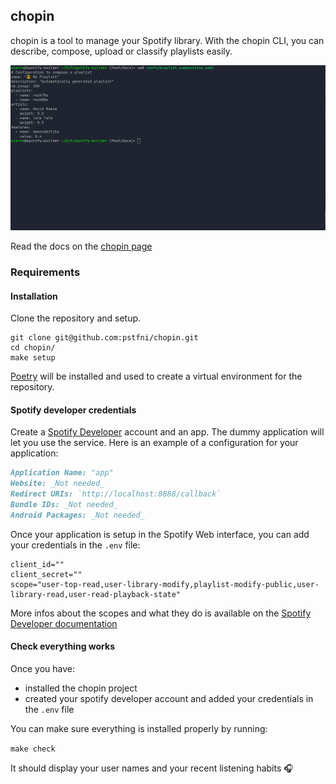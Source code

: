 ## chopin

chopin is a tool to manage your Spotify library. With the chopin CLI, you can describe, 
compose, upload or classify playlists easily.

![](docs/img/demo.gif)

Read the docs on the [chopin page](http://pstfni.github.io/chopin)

### Requirements

#### Installation

Clone the repository and setup.

```shell
git clone git@github.com:pstfni/chopin.git
cd chopin/
make setup
```

[Poetry](https://python-poetry.org/) will be installed and used to create a virtual environment for the repository.

#### Spotify developer credentials

Create a [Spotify Developer](https://developer.spotify.com/dashboard/) account and an app. The dummy application
will let you use the service.
Here is an example of a configuration for your application:
```md 
Application Name: "app"
Website: _Not needed_
Redirect URIs: `http://localhost:8888/callback`
Bundle IDs: _Not needed_
Android Packages: _Not needed_
```

Once your application is setup in the Spotify Web interface, you can add your credentials in the `.env` file:

```
client_id=""
client_secret=""
scope="user-top-read,user-library-modify,playlist-modify-public,user-library-read,user-read-playback-state"
```

More infos about the scopes and what they do is available on the [Spotify Developer documentation](https://developer.spotify.com/documentation/general/guides/authorization/scopes/)

#### Check everything works

Once you have:

* installed the chopin project
* created your spotify developer account and added your credentials in the `.env` file

You can make sure everything is installed properly by running:

`make check`

It should display your user names and your recent listening habits 🎧
